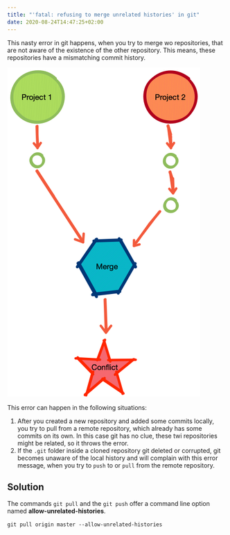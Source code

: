 ```yaml
---
title: "'fatal: refusing to merge unrelated histories' in git"
date: 2020-08-24T14:47:25+02:00
---
```


This nasty error in git happens, when you try to merge wo repositories, that are not aware of the existence of the other repository. This means, these repositories have a mismatching commit history. 

![Unrelated histories](/img/fatal-git-unrelated-history.png)

This error can happen in the following situations:

1. After you created a new repository and added some commits locally, you try to pull from a remote repository, which already has some commits on its own. In this case git has no clue, these twi repositories might be related, so it throws the error.
2. If the `.git` folder inside a cloned repository git deleted or corrupted, git becomes unaware of the local history and will complain with this error message, when you try to `push` to or `pull` from the remote repository.

## Solution

The commands `git pull` and the `git push` offer a command line option named **allow-unrelated-histories**. 

```
git pull origin master --allow-unrelated-histories
```